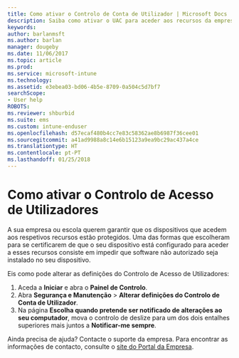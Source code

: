 ```yaml
---
title: Como ativar o Controlo de Conta de Utilizador | Microsoft Docs
description: Saiba como ativar o UAC para aceder aos recursos da empresa.
keywords: 
author: barlanmsft
ms.author: barlan
manager: dougeby
ms.date: 11/06/2017
ms.topic: article
ms.prod: 
ms.service: microsoft-intune
ms.technology: 
ms.assetid: e3ebea03-bd06-4b5e-8709-0a504c5d7bf7
searchScope:
- User help
ROBOTS: 
ms.reviewer: shburbid
ms.suite: ems
ms.custom: intune-enduser
ms.openlocfilehash: d57ecaf480b4cc7e83c58362ae8b6987f36cee01
ms.sourcegitcommit: a41ad9988a8c14e6b15123a9ea9bc29ac437a4ce
ms.translationtype: HT
ms.contentlocale: pt-PT
ms.lasthandoff: 01/25/2018
---
```

# <a name="how-to-enable-user-access-control"></a>Como ativar o Controlo de Acesso de Utilizadores

A sua empresa ou escola querem garantir que os dispositivos que acedem aos respetivos recursos estão protegidos. Uma das formas que escolheram para se certificarem de que o seu dispositivo está configurado para aceder a esses recursos consiste em impedir que software não autorizado seja instalado no seu dispositivo.

Eis como pode alterar as definições do Controlo de Acesso de Utilizadores:

1. Aceda a **Iniciar** e abra o **Painel de Controlo**.
2. Abra **Segurança e Manutenção** > **Alterar definições do Controlo de Conta de Utilizador**.
3. Na página **Escolha quando pretende ser notificado de alterações ao seu computador**, mova o controlo de deslize para um dos dois entalhes superiores mais juntos a **Notificar-me sempre**.

Ainda precisa de ajuda? Contacte o suporte da empresa. Para encontrar as informações de contacto, consulte o [site do Portal da Empresa](https://portal.manage.microsoft.com#HelpDeskDialog).
